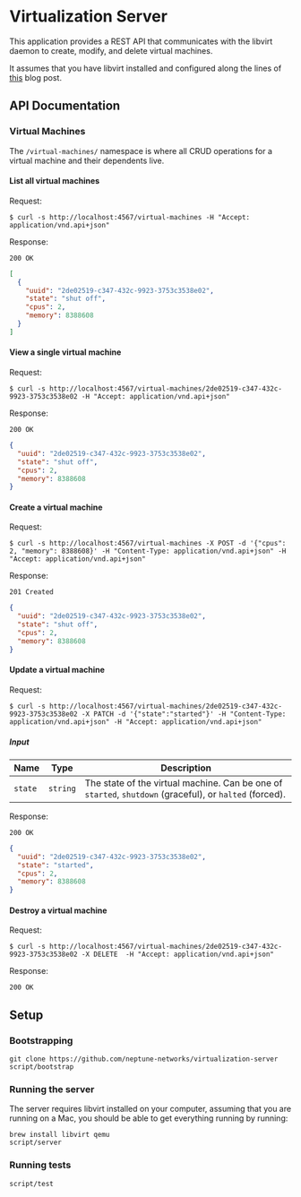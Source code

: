 # Virtualization Server

This application provides a REST API that communicates with the libvirt daemon to create, modify, and delete virtual machines.

It assumes that you have libvirt installed and configured along the lines of [this](https://brooks.sh/2017/12/22/configuring-kvm-on-clear-linux/) blog post.

## API Documentation

### Virtual Machines

The `/virtual-machines/` namespace is where all CRUD operations for a virtual machine and their dependents live.

#### List all virtual machines

Request:

```
$ curl -s http://localhost:4567/virtual-machines -H "Accept: application/vnd.api+json"
```

Response:

```
200 OK
```

```json
[
  {
    "uuid": "2de02519-c347-432c-9923-3753c3538e02",
    "state": "shut off",
    "cpus": 2,
    "memory": 8388608
  }
]
```

#### View a single virtual machine

Request:

```
$ curl -s http://localhost:4567/virtual-machines/2de02519-c347-432c-9923-3753c3538e02 -H "Accept: application/vnd.api+json"
```

Response:

```
200 OK
```

```json
{
  "uuid": "2de02519-c347-432c-9923-3753c3538e02",
  "state": "shut off",
  "cpus": 2,
  "memory": 8388608
}
```

#### Create a virtual machine

Request:

```
$ curl -s http://localhost:4567/virtual-machines -X POST -d '{"cpus": 2, "memory": 8388608}' -H "Content-Type: application/vnd.api+json" -H "Accept: application/vnd.api+json"
```

Response:

```
201 Created
```

```json
{
  "uuid": "2de02519-c347-432c-9923-3753c3538e02",
  "state": "shut off",
  "cpus": 2,
  "memory": 8388608
}
```

#### Update a virtual machine

Request:

```
$ curl -s http://localhost:4567/virtual-machines/2de02519-c347-432c-9923-3753c3538e02 -X PATCH -d '{"state":"started"}' -H "Content-Type: application/vnd.api+json" -H "Accept: application/vnd.api+json"
```

##### Input

| Name | Type | Description |
|------|------|-------------|
| `state` | `string` | The state of the virtual machine. Can be one of `started`, `shutdown` (graceful), or `halted` (forced).

Response:

```
200 OK
```

```json
{
  "uuid": "2de02519-c347-432c-9923-3753c3538e02",
  "state": "started",
  "cpus": 2,
  "memory": 8388608
}
```

#### Destroy a virtual machine

Request:

```
$ curl -s http://localhost:4567/virtual-machines/2de02519-c347-432c-9923-3753c3538e02 -X DELETE  -H "Accept: application/vnd.api+json"
```

Response:

```
200 OK
```

## Setup

### Bootstrapping

```
git clone https://github.com/neptune-networks/virtualization-server
script/bootstrap
```

### Running the server

The server requires libvirt installed on your computer, assuming that you are running on a Mac, you should be able to get everything running by running:

```
brew install libvirt qemu
script/server
```

### Running tests

```
script/test
```
